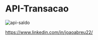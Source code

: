 # API-Transacao

![api-saldo](https://user-images.githubusercontent.com/95886754/176253180-91d05d5b-25be-48b3-b2ef-deec72fd7b3c.png)

https://www.linkedin.com/in/joaoabreu22/
